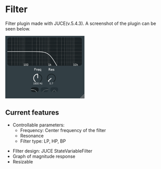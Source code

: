 Filter
======

Filter plugin made with JUCE(v.5.4.3). A screenshot of the plugin can be seen below.

<p align="left">
	<img src="Images/filter.png" width="250">
</p>
			
## Current features
* Controllable parameters:
	- Frequency: Center frequency of the filter
	- Resonance
	- Filter type: LP, HP, BP
- FIlter design: JUCE StateVariableFilter
- Graph of magnitude response
- Resizable
